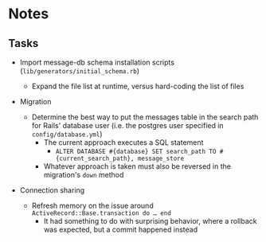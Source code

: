 # Notes

## Tasks

- Import message-db schema installation scripts (`lib/generators/initial_schema.rb`)
  - Expand the file list at runtime, versus hard-coding the list of files

- Migration
  - Determine the best way to put the messages table in the search path for Rails' database user (i.e. the postgres user specified in `config/database.yml`)
    - The current approach executes a SQL statement
      - `ALTER DATABASE #{database} SET search_path TO #{current_search_path}, message_store`
    - Whatever approach is taken must also be reversed in the migration's `down` method

- Connection sharing
  - Refresh memory on the issue around `ActiveRecord::Base.transaction do … end`
    - It had something to do with surprising behavior, where a rollback was expected, but a commit happened instead
